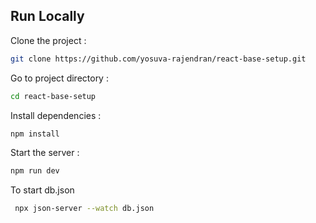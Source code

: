## Run Locally

Clone the project :

```bash
git clone https://github.com/yosuva-rajendran/react-base-setup.git
```

Go to project directory :

```bash
cd react-base-setup
```

Install dependencies :

```bash
npm install
```

Start the server :

```bash
npm run dev
```

To start db.json

```bash
 npx json-server --watch db.json
```
